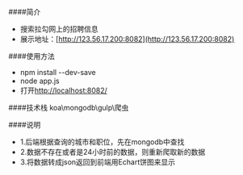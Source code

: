 ####简介
- 搜索拉勾网上的招聘信息
- 展示地址：[http://123.56.17.200:8082](http://123.56.17.200:8082)

####使用方法
- npm install --dev-save
- node app.js
- 打开[http://localhost:8082/](http://localhost:8082/)

####技术栈
koa\mongodb\gulp\爬虫

####说明
- 1.后端根据查询的城市和职位，先在mongodb中查找
- 2.数据不存在或者是24小时前的数据，则重新爬取新的数据
- 3.将数据转成json返回到前端用Echart饼图来显示